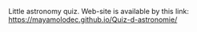 Little astronomy quiz. Web-site is available by this link: https://mayamolodec.github.io/Quiz-d-astronomie/
